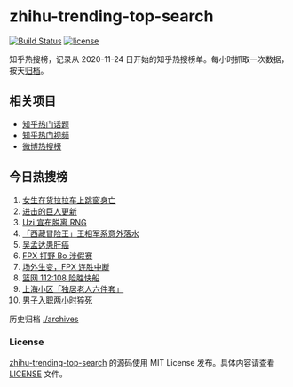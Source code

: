 # zhihu-trending-top-search

[![Build Status](https://github.com/justjavac/zhihu-trending-top-search/workflows/ci/badge.svg?branch=main)](https://github.com/justjavac/zhihu-trending-top-search/actions)
[![license](https://img.shields.io/github/license/justjavac/zhihu-trending-top-search)](https://github.com/justjavac/zhihu-trending-top-search/blob/main/LICENSE)

知乎热搜榜，记录从 2020-11-24 日开始的知乎热搜榜单。每小时抓取一次数据，按天[归档](./archives)。

## 相关项目

- [知乎热门话题](https://github.com/justjavac/zhihu-trending-hot-questions)
- [知乎热门视频](https://github.com/justjavac/zhihu-trending-hot-video)
- [微博热搜榜](https://github.com/justjavac/weibo-trending-hot-search)

## 今日热搜榜

<!-- BEGIN -->
<!-- 最后更新时间 Wed Feb 24 2021 09:32:07 GMT+0800 (CST) -->
1. [女生在货拉拉车上跳窗身亡](https://www.zhihu.com/search?q=货拉拉跳车)
1. [进击的巨人更新](https://www.zhihu.com/search?q=进击的巨人)
1. [Uzi 宣布脱离 RNG](https://www.zhihu.com/search?q=uzi)
1. [「西藏冒险王」王相军系意外落水](https://www.zhihu.com/search?q=西藏冒险王)
1. [吴孟达患肝癌](https://www.zhihu.com/search?q=吴孟达)
1. [FPX 打野 Bo 涉假赛](https://www.zhihu.com/search?q=fpx假赛)
1. [场外生变，FPX 连胜中断](https://www.zhihu.com/search?q=fpx)
1. [篮网 112:108 险胜快船](https://www.zhihu.com/search?q=篮网)
1. [上海小区「独居老人六件套」](https://www.zhihu.com/search?q=独居老人六件套)
1. [男子入职两小时猝死](https://www.zhihu.com/search?q=入职猝死)
<!-- END -->

历史归档 [./archives](./archives)

### License

[zhihu-trending-top-search](https://github.com/justjavac/zhihu-trending-top-search) 的源码使用 MIT License 发布。具体内容请查看 [LICENSE](./LICENSE) 文件。
